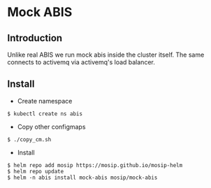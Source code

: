 # Mock ABIS

## Introduction
Unlike real ABIS we run mock abis inside the cluster itself.  The same connects to activemq via activemq's load balancer. 

## Install
* Create namespace
```
$ kubectl create ns abis
```
* Copy other configmaps
```
$ ./copy_cm.sh
```
* Install 
```
$ helm repo add mosip https://mosip.github.io/mosip-helm
$ helm repo update 
$ helm -n abis install mock-abis mosip/mock-abis 
```


  

